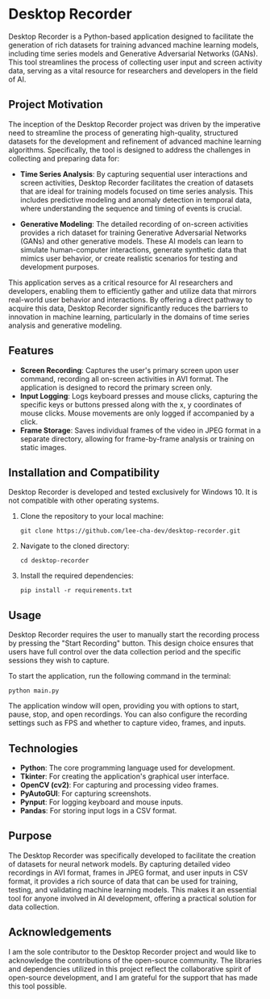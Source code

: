 # Desktop Recorder
Desktop Recorder is a Python-based application designed to facilitate the generation of rich datasets for training advanced machine learning models, including time series models and Generative Adversarial Networks (GANs). This tool streamlines the process of collecting user input and screen activity data, serving as a vital resource for researchers and developers in the field of AI.

## Project Motivation
The inception of the Desktop Recorder project was driven by the imperative need to streamline the process of generating high-quality, structured datasets for the development and refinement of advanced machine learning algorithms. Specifically, the tool is designed to address the challenges in collecting and preparing data for:

- **Time Series Analysis**: By capturing sequential user interactions and screen activities, Desktop Recorder facilitates the creation of datasets that are ideal for training models focused on time series analysis. This includes predictive modeling and anomaly detection in temporal data, where understanding the sequence and timing of events is crucial.

- **Generative Modeling**: The detailed recording of on-screen activities provides a rich dataset for training Generative Adversarial Networks (GANs) and other generative models. These AI models can learn to simulate human-computer interactions, generate synthetic data that mimics user behavior, or create realistic scenarios for testing and development purposes.

This application serves as a critical resource for AI researchers and developers, enabling them to efficiently gather and utilize data that mirrors real-world user behavior and interactions. By offering a direct pathway to acquire this data, Desktop Recorder significantly reduces the barriers to innovation in machine learning, particularly in the domains of time series analysis and generative modeling.

## Features
- **Screen Recording**: Captures the user's primary screen upon user command, recording all on-screen activities in AVI format. The application is designed to record the primary screen only.
- **Input Logging**: Logs keyboard presses and mouse clicks, capturing the specific keys or buttons pressed along with the x, y coordinates of mouse clicks. Mouse movements are only logged if accompanied by a click.
- **Frame Storage**: Saves individual frames of the video in JPEG format in a separate directory, allowing for frame-by-frame analysis or training on static images.

## Installation and Compatibility
Desktop Recorder is developed and tested exclusively for Windows 10. It is not compatible with other operating systems.
1. Clone the repository to your local machine:
   ```
   git clone https://github.com/lee-cha-dev/desktop-recorder.git
   ```
2. Navigate to the cloned directory:
   ```
   cd desktop-recorder
   ```
3. Install the required dependencies:
   ```
   pip install -r requirements.txt
   ```

## Usage
Desktop Recorder requires the user to manually start the recording process by pressing the "Start Recording" button. This design choice ensures that users have full control over the data collection period and the specific sessions they wish to capture.

To start the application, run the following command in the terminal:

```
python main.py
```

The application window will open, providing you with options to start, pause, stop, and open recordings. You can also configure the recording settings such as FPS and whether to capture video, frames, and inputs.

## Technologies
- **Python**: The core programming language used for development.
- **Tkinter**: For creating the application's graphical user interface.
- **OpenCV (cv2)**: For capturing and processing video frames.
- **PyAutoGUI**: For capturing screenshots.
- **Pynput**: For logging keyboard and mouse inputs.
- **Pandas**: For storing input logs in a CSV format.

## Purpose
The Desktop Recorder was specifically developed to facilitate the creation of datasets for neural network models. By capturing detailed video recordings in AVI format, frames in JPEG format, and user inputs in CSV format, it provides a rich source of data that can be used for training, testing, and validating machine learning models. This makes it an essential tool for anyone involved in AI development, offering a practical solution for data collection.

## Acknowledgements
I am the sole contributor to the Desktop Recorder project and would like to acknowledge the contributions of the open-source community. The libraries and dependencies utilized in this project reflect the collaborative spirit of open-source development, and I am grateful for the support that has made this tool possible.
